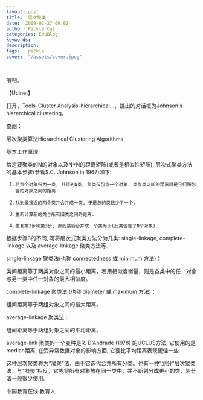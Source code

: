```yaml
---
layout: post  
title:  层次聚类  
date:  2009-02-27 09:02  
author: Pickle Cai  
categories: EduBlog  
keywords: 
description:   
tags:	pickle   
cover:  "/assets/cover.jpeg"  

---  
```

    
啃吧。



【Ucinet】



打开，Tools-Cluster Analysis-hierarchical…，跳出的对话框为Johnson's hierarchical clustering。



查阅：



层次聚类算法Hierarchical Clustering Algorithms



基本工作原理

给定要聚类的N的对象以及N*N的距离矩阵(或者是相似性矩阵), 层次式聚类方法的基本步骤(参看S.C. Johnson in 1967)如下:

1.     将每个对象归为一类, 共得到N类, 每类仅包含一个对象. 类与类之间的距离就是它们所包含的对象之间的距离. 



2.     找到最接近的两个类并合并成一类, 于是总的类数少了一个. 

3.     重新计算新的类与所有旧类之间的距离. 

4.     重复第2步和第3步, 直到最后合并成一个类为止(此类包含了N个对象).

根据步骤3的不同, 可将层次式聚类方法分为几类: single-linkage, complete-linkage 以及 average-linkage 聚类方法等.





single-linkage 聚类法(也称 connectedness 或 minimum 方法)：





类间距离等于两类对象之间的最小距离，若用相似度衡量，则是各类中的任一对象与另一类中任一对象的最大相似度。



complete-linkage 聚类法 (也称 diameter 或 maximum 方法)：





组间距离等于两组对象之间的最大距离。



average-linkage 聚类法：





组间距离等于两组对象之间的平均距离。



average-link 聚类的一个变种是R. D'Andrade (1978) 的UCLUS方法, 它使用的是median距离, 在受异常数据对象的影响方面, 它要比平均距离表现更佳一些.



这种层次聚类称为“凝聚"法，由于它迭代合并所有分类。也有一种“划分”层次聚类法，与“凝聚”相反，它先将所有对象放在同一类中，并不断划分成更小的类，划分法一般很少使用。



		    
 中国教育在线·教育人

